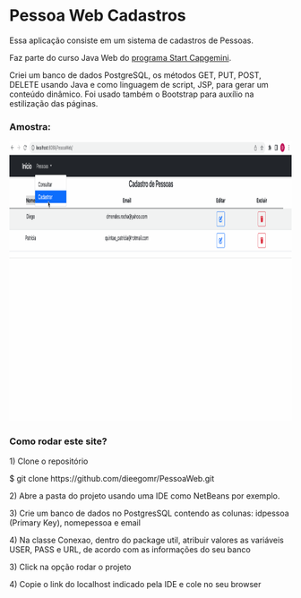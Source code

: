 <h1>Pessoa Web Cadastros</h1>

<p>
Essa aplicação consiste em um sistema de cadastros de Pessoas.</p>
<p>Faz parte do curso Java Web do <a href="https://startcapgemini.com.br/">programa Start Capgemini</a>.</p>
<p>Criei um banco de dados PostgreSQL, os métodos GET, PUT, POST, DELETE usando Java e como linguagem de script, JSP, para gerar um conteúdo dinâmico. Foi usado também o Bootstrap para auxílio na estilização das páginas.
</p>


<h3>Amostra:</h3>
<img src="pessoaweb.gif" alt="website gif" width="800" height="500">

<h3>Como rodar este site?</h3>

<p> 1) Clone o repositório </p>
<p>     $ git clone https://github.com/dieegomr/PessoaWeb.git</p>
<p> 2) Abre a pasta do projeto usando uma IDE como NetBeans por exemplo.</p>
<p> 3) Crie um banco de dados no PostgresSQL contendo as colunas: idpessoa (Primary Key), nomepessoa e email</p>
<p> 4) Na classe Conexao, dentro do package util, atribuir valores as variáveis USER, PASS e URL, de acordo com as informações do seu banco</p>
<p> 3) Click na opção rodar o projeto</p>
<p> 4) Copie o link do localhost indicado pela IDE e cole no seu browser</p>
